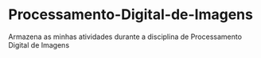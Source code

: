 # Processamento-Digital-de-Imagens
Armazena as minhas atividades durante a disciplina de Processamento Digital de Imagens
